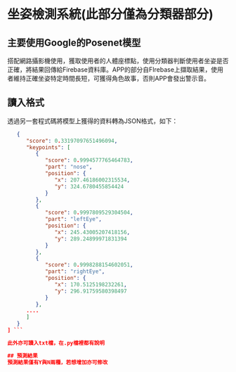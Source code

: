 # 坐姿檢測系統(此部分僅為分類器部分)

## 主要使用Google的Posenet模型
搭配網路攝影機使用，獲取使用者的人體座標點，使用分類器判斷使用者坐姿是否正確，將結果回傳給Firebase資料庫。APP的部分自FIrebase上擷取結果，使用者維持正確坐姿特定時間長短，可獲得角色故事，否則APP會發出警示音。

## 讀入格式
透過另一套程式碼將模型上獲得的資料轉為JSON格式，如下：
``` JSON [
   {
      "score": 0.33197097651496094,
      "keypoints": [
         {
            "score": 0.9994577765464783,
            "part": "nose",
            "position": {
               "x": 207.46186002315534,
               "y": 324.6780455854424
            }
         },
         {
            "score": 0.9997809529304504,
            "part": "leftEye",
            "position": {
               "x": 245.43005207418156,
               "y": 289.24899971831394
            }
         },
         {
            "score": 0.9998288154602051,
            "part": "rightEye",
            "position": {
               "x": 170.5125198232261,
               "y": 296.91759580398497
            }
         },
      ....
      ]
   }
] ```

此外亦可讀入txt檔，在.py檔裡都有說明

## 預測結果
預測結果僅有Y與N兩種，若想增加亦可修改
